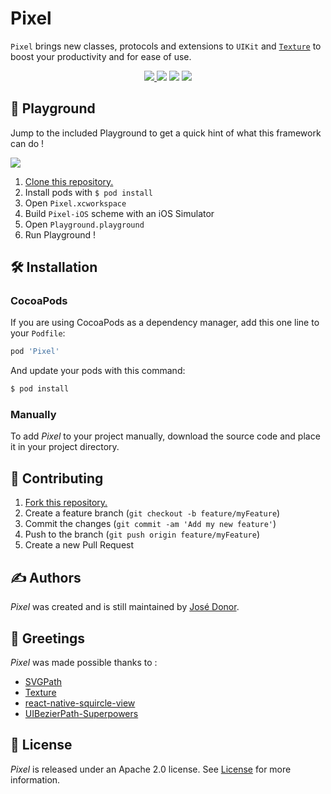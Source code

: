 # Pixel

`Pixel` brings new classes, protocols and extensions to `UIKit` and [`Texture`](https://github.com/TextureGroup/Texture) to boost your productivity and for ease of use.
<p align="center">
	<a href="https://swift.org">
        <img src="https://img.shields.io/badge/Swift-4.2-orange.svg" />
    </a>
    <a>
        <img src="https://img.shields.io/badge/platform-iOS-lightgrey.svg" />
    </a>
    <a>
          <img src="https://img.shields.io/github/release/iDonJose/Pixel.svg" />
    </a>
    <a href="https://cocoapods.org/pods/Pixel">
          <img src="https://img.shields.io/cocoapods/v/Pixel.svg" />
    </a>
</p>


## 🎲 Playground

Jump to the included Playground to get a quick hint of what this framework can do !

![](https://github.com/iDonJose/Pixel/raw/master/Meta/Playground.gif)

 1. [Clone this repository.](https://github.com/idonjose/Pixel/archive/master.zip)
 1. Install pods with `$ pod install`
 1. Open `Pixel.xcworkspace`
 1. Build `Pixel-iOS` scheme with an iOS Simulator
 1. Open `Playground.playground`
 1. Run Playground !


## 🛠 Installation

### CocoaPods

If you are using CocoaPods as a dependency manager, add this one line to your `Podfile`:

```ruby
pod 'Pixel'
```

And update your pods with this command:

```bash
$ pod install
```

### Manually

To add *Pixel* to your project manually, download the source code and place it in your project directory.


## 👋 Contributing

1. [Fork this repository.](https://github.com/idonjose/Pixel/fork)
1. Create a feature branch (`git checkout -b feature/myFeature`)
1. Commit the changes (`git commit -am 'Add my new feature'`)
1. Push to the branch (`git push origin feature/myFeature`)
1. Create a new Pull Request


## ✍️ Authors
*Pixel* was created and is still maintained by [José Donor](donor.develop@gmail.com).

## 👏 Greetings
*Pixel* was made possible thanks to :
- [SVGPath](https://github.com/timrwood/SVGPath)
- [Texture](https://github.com/TextureGroup/Texture)
- [react-native-squircle-view](https://github.com/everdrone/react-native-squircle-view/blob/master/ios/RNSquircleView.swift)
- [UIBezierPath-Superpowers](https://github.com/ImJCabus/UIBezierPath-Superpowers)


## 📃 License
*Pixel* is released under an Apache 2.0 license. See [License](https://github.com/idonjose/Pixel/blob/master/LICENSE) for more information.
